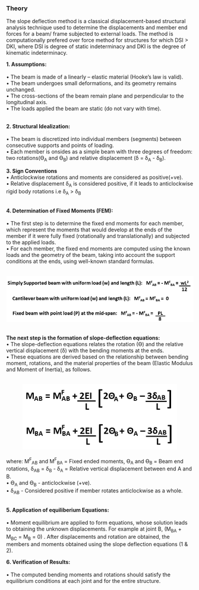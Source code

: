 ### Theory

The slope deflection method is a classical displacement-based structural analysis technique used to determine the displacements and member end forces for a beam/ frame subjected to external loads. The method is computationally prefered over force method for structures for which DSI > DKI, where DSI is degree of static indeterminacy and DKI is the degree of kinematic indeterminacy.<br>

<strong>1. Assumptions:</strong> <br><br>
•	The beam is made of a linearly – elastic material (Hooke’s law is valid).<br>
•	The beam undergoes small deformations, and its geometry remains unchanged. <br>
•	The cross-sections of the beam remain plane and perpendicular to the longitudinal axis. <br>
•	The loads applied the beam are static (do not vary with time). <br><br>

<strong>2. Structural Idealization: </strong><br><br>
•	The beam is discretized into individual members (segments) between consecutive supports and points of loading. <br>
•	Each member is onsides as a simple beam with three degrees of freedom: two rotations(Ɵ<sub>A</sub> and Ɵ<sub>B</sub>) and relative displacement (δ = δ<sub>A</sub> - δ<sub>B</sub>). <br>

<strong>3. Sign Conventions</strong><br>
•	Anticlockwise rotations and moments are considered as positive(+ve).<br>
•	Relative displacement δ<sub>A</sub> is considered positive, if it leads to anticlockwise rigid body rotations i.e δ<sub>A</sub> > δ<sub>B</sub><br><br>

<strong>4. Determination of Fixed Moments (FEM):</strong><br><br>
•	The first step is to determine the fixed end moments for each member, which represent the moments that would develop at the ends of the member if it were fully fixed (rotationally and translationally) and subjected to the applied loads. <br>
•	For each member, the fixed end moments are computed using the known loads and the geometry of the beam, taking into account the support conditions at the ends, using well-known standard formulas. <br>

<br>
<div align="center"><img src="images/F1.png"></div>
<br>

<strong>The next step is the formation of slope-deflection equations:</strong> <br>
•	The slope-deflection equations relates the rotation (Ɵ) and the relative vertical displacement (δ) with the bending moments at the ends.<br>
•	These equations are derived based on the relationship between bending moment, rotations, and the material properties of the beam (Elastic Modulus and Moment of Inertia), as follows. <br>
<br>
<div align="center"><img src="images/f2.png"></div>
<br>
where: M<sup>F</sup><sub>AB</sub> and M<sup>F</sup><sub>BA</sub> = Fixed ended moments, Ɵ<sub>A</sub> and Ɵ<sub>B</sub> = Beam end rotations, δ<sub>AB</sub> = δ<sub>B</sub> - δ<sub>A</sub> = Relative vertical displacement between end A and B.<br>
•	Ɵ<sub>A</sub> and Ɵ<sub>B</sub> - anticlockwise (+ve).<br>
•	δ<sub>AB</sub> - Considered positive if member rotates anticlockwise as a whole.<br><br>



<strong>5. Application of equiliberium Equations:</strong><br><br>
•	Moment equilibrium are applied to form equations, whose solution leads to obtaining the unknown displacements. For example at joint B, (M<sub>BA</sub> + M<sub>BC</sub> = M<sub>B</sub> = 0) . After displacements and rotation are obtained, the members and moments obtained using the slope deflection equations (1 & 2).<br>

<strong>6. Verification of Results:</strong><br><br>
•	The computed bending moments and rotations should satisfy the equilibrium conditions at each joint and for the entire structure. 
<br>